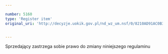 ```yaml
---

number: 5160
type: 'Register item'
original_uri: 'http://decyzje.uokik.gov.pl/nd_wz_um.nsf/0/8210AD91AC0B38D8C1257BC50023ED30?OpenDocument'


---
```


Sprzedający zastrzega sobie prawo do zmiany niniejszego regulaminu
